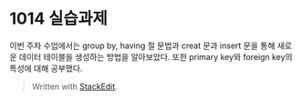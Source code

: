 # 1014 실습과제
이번 주차 수업에서는 group by, having 절 문법과 creat 문과 insert 문을 통해 새로운 데이터 테이블을 생성하는 방법을 알아보았다. 또한 primary key와 foreign key의 특성에 대해 공부했다.



> Written with [StackEdit](https://stackedit.i1o/).
<!--stackedit_data:
eyJoaXN0b3J5IjpbLTEwMTk5MDY3NzYsLTIyNjc1MTUyNF19
-->